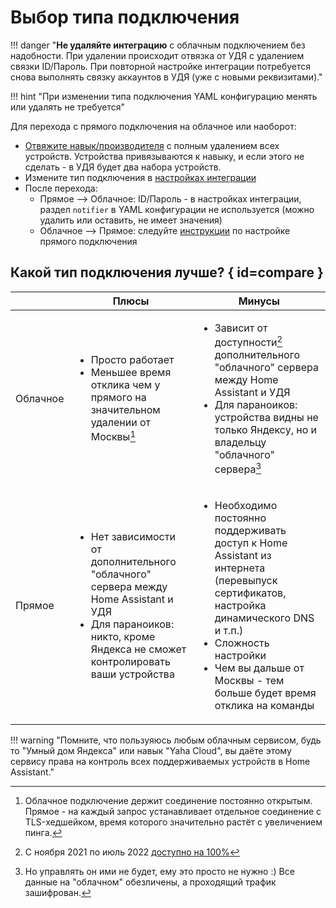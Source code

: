 # Выбор типа подключения
!!! danger "**Не удаляйте интеграцию** с облачным подключением без надобности. При удалении происходит отвязка от УДЯ с удалением связки ID/Пароль. При повторной настройке интеграции потребуется снова выполнять связку аккаунтов в УДЯ (уже с новыми реквизитами)."

!!! hint "При изменении типа подключения YAML конфигурацию менять или удалять не требуется"

Для перехода с прямого подключения на облачное или наоборот:

* [Отвяжите навык/производителя](../quasar.md#unlink) с полным удалением всех устройств. Устройства привязываются к навыку, и если этого не сделать - в УДЯ будет два набора устройств.
* Измените тип подключения в [настройках интеграции](./getting-started.md#gui)
* После перехода:
    * Прямое --> Облачное: ID/Пароль - в настройках интеграции, раздел `notifier` в YAML конфигурации не используется (можно удалить или оставить, не имеет значения)
    * Облачное --> Прямое: следуйте [инструкции](../advanced/direct-connection.md) по настройке прямого подключения 

## Какой тип подключения лучше? { id=compare }

|          | Плюсы                                                                                                                                                                                     | Минусы                                                                                                                                                                                                                                                         |
|----------|-------------------------------------------------------------------------------------------------------------------------------------------------------------------------------------------|----------------------------------------------------------------------------------------------------------------------------------------------------------------------------------------------------------------------------------------------------------------|
| Облачное | <ul><li>Просто работает</li><li>Меньшее время отклика чем у прямого на значительном удалении от Москвы[^1]</li></ul>                                                                      | <ul><li>Зависит от доступности[^2] дополнительного "облачного" сервера между Home Assistant и УДЯ</li><li>Для параноиков: устройства видны не только Яндексу, но и владельцу "облачного" сервера[^3]</li></ul>                                                 |
| Прямое   | <ul><li>Нет зависимости от дополнительного "облачного" сервера между Home Assistant и УДЯ</li><li>Для параноиков: никто, кроме Яндекса не сможет контролировать ваши устройства</li></ul> | <ul><li>Необходимо постоянно поддерживать доступ к Home Assistant из интернета (перевыпуск сертификатов, настройка динамического DNS и т.п.)</li><li>Сложность настройки</li><li>Чем вы дальше от Москвы - тем больше будет время отклика на команды</li></ul> |

!!! warning "Помните, что пользуяюсь любым облачным сервисом, будь то "Умный дом Яндекса" или навык "Yaha Cloud", вы даёте этому сервису права на контроль всех поддерживаемых устройств в Home Assistant."

[^1]: Облачное подключение держит соединение постоянно открытым. Прямое - на каждый запрос устанавливает отдельное соединение с TLS-хедшейком, время которого значительно растёт с увеличением пинга.
[^2]: С ноября 2021 по июль 2022 [доступно на 100%](https://stats.uptimerobot.com/QX83nsXBWW)
[^3]: Но управлять он ими не будет, ему это просто не нужно :) Все данные на "облачном" обезличены, а проходящий трафик зашифрован.

